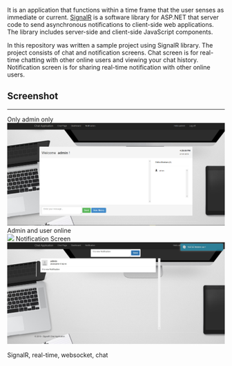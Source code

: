 It is an application that functions within a time frame that the user senses as immediate or current. [SignalR](https://dotnet.microsoft.com/apps/aspnet/real-time) is a software library for ASP.NET that server code to send asynchronous notifications to client-side web applications. The library includes server-side and client-side JavaScript components.

In this repository was written a sample project using SignalR library. The project consists of chat and notification screens. Chat screen is for real-time chatting with other online users and viewing your chat history. Notification screen is for sharing real-time notification with other online users. 


## Screenshot
---
Only admin only<br/>
<img src="/images/chat1.PNG"  />
Admin and user online<br/>
<img src="/images/chat2.PNG"  />
Notification Screen <br/>
<img src="/images/notification.jpg" />


SignalR, real-time, websocket, chat